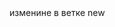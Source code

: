<!DOCTYPE html>
<html lang="en">
<head>
    <meta charset="UTF-8">
    <title>Document</title>
</head>
<body>
    <tr>
        <td></td>
        <td></td>
        <td></td>
        <td></td>
        <td></td>
        <td></td>
        <td></td>
        <td></td>
    </tr>
</body>
</html>
изменине в ветке new
